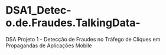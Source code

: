 # DSA1_Detec-o.de.Fraudes.TalkingData-
DSA Projeto 1 - Detecção de Fraudes no Tráfego de Cliques em Propagandas de Aplicações Mobile
